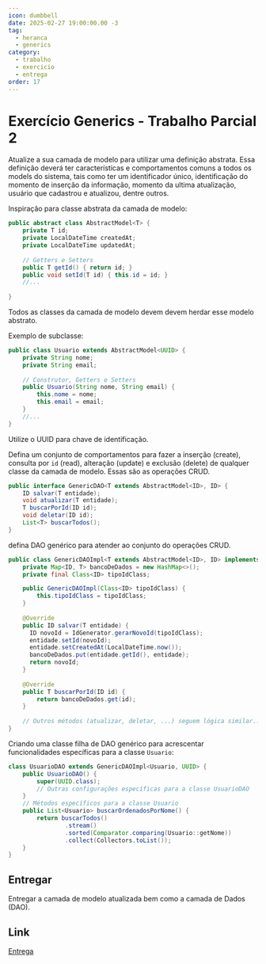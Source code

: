 ```yaml
---
icon: dumbbell
date: 2025-02-27 19:00:00.00 -3
tag:
  - heranca
  - generics
category:
  - trabalho
  - exercicio
  - entrega
order: 17
---
```


# Exercício Generics - Trabalho Parcial 2
 
Atualize a sua camada de modelo para utilizar uma definição abstrata.  Essa definição deverá ter características e comportamentos comuns a todos os models do sistema, tais como ter um identificador único, identificação do momento de inserção da informação, momento da ultima atualização, usuário que cadastrou e atualizou, dentre outros.

Inspiração para classe abstrata da camada de modelo:

```java
public abstract class AbstractModel<T> {
    private T id;
    private LocalDateTime createdAt;
    private LocalDateTime updatedAt;
    
    // Getters e Setters
    public T getId() { return id; }
    public void setId(T id) { this.id = id; }
    //...
    
}
```

Todos as classes da camada de modelo devem devem herdar esse modelo abstrato.

Exemplo de subclasse:

```java
public class Usuario extends AbstractModel<UUID> {
    private String nome;
    private String email;
    
    // Construtor, Getters e Setters
    public Usuario(String nome, String email) {
        this.nome = nome;
        this.email = email;
    }
    //...
}
```

Utilize o UUID para chave de identificação.

Defina um conjunto de comportamentos para fazer a inserção (create), consulta por `id` (read), alteração (update) e exclusão (delete) de qualquer classe da camada de modelo. Essas são as operações CRUD.

```java
public interface GenericDAO<T extends AbstractModel<ID>, ID> {
    ID salvar(T entidade);
    void atualizar(T entidade);
    T buscarPorId(ID id);
    void deletar(ID id);
    List<T> buscarTodos();
}
```

defina DAO genérico para atender ao conjunto do operações CRUD.

```java
public class GenericDAOImpl<T extends AbstractModel<ID>, ID> implements GenericDAO<T, ID> {
    private Map<ID, T> bancoDeDados = new HashMap<>();
    private final Class<ID> tipoIdClass; 

    public GenericDAOImpl(Class<ID> tipoIdClass) {
        this.tipoIdClass = tipoIdClass;
    }
    
    @Override
    public ID salvar(T entidade) {
      ID novoId = IdGenerator.gerarNovoId(tipoIdClass);
      entidade.setId(novoId); 
      entidade.setCreatedAt(LocalDateTime.now());
      bancoDeDados.put(entidade.getId(), entidade);
      return novoId;
    }
    
    @Override
    public T buscarPorId(ID id) {
        return bancoDeDados.get(id);
    }
    
    // Outros métodos (atualizar, deletar, ...) seguem lógica similar...
}
```

Criando uma classe filha de DAO genérico para acrescentar funcionalidades específicas para a classe `Usuario`:

```java
class UsuarioDAO extends GenericDAOImpl<Usuario, UUID> {
    public UsuarioDAO() {
        super(UUID.class);
        // Outras configurações específicas para a classe UsuarioDAO
    }
    // Métodos específicos para a classe Usuario
    public List<Usuario> buscarOrdenadosPorNome() {
        return buscarTodos()
                .stream()
                .sorted(Comparator.comparing(Usuario::getNome))
                .collect(Collectors.toList());
    }
}
``` 
## Entregar

Entregar a camada de modelo atualizada bem como a camada de Dados (DAO).



## Link
[Entrega](https://classroom.github.com/a/gCImD2tF)

